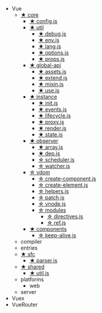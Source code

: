 * Vue
  * [★ core](Vue/core/index.md)
    - [★ config.js](Vue/core/config.md)
    - [★ util](Vue/core/util/index.md)
      * [★ debug.js](Vue/core/util/debug.md)
      * [★ env.js](Vue/core/util/env.md)
      * [★ lang.js](Vue/core/util/lang.md)
      * [★ options.js](Vue/core/util/options.md)
      * [★ props.js](Vue/core/util/props.md)
    - [★ global-api](Vue/core/global-api/index.md)
      * [★ assets.js](Vue/core/global-api/assets.md)
      * [★ extend.js](Vue/core/global-api/extend.md)
      * [★ mixin.js](Vue/core/global-api/mixin.md)
      * [★ use.js](Vue/core/global-api/use.md)
    - [★ instance](Vue/core/instance/index.md)
      * [★ init.js](Vue/core/instance/init.md)
      * [★ events.js](Vue/core/instance/events.md)
      * [★ lifecycle.js](Vue/core/instance/lifecycle.md)
      * [★ proxy.js](Vue/core/instance/proxy.md)
      * [★ render.js](Vue/core/instance/render.md)
      * [★ state.js](Vue/core/instance/state.md)
    - [★ observer](Vue/core/observer/index.md)
      * [★ array.js](Vue/core/observer/array.md)
      * [★ dep.js](Vue/core/observer/dep.md)
      * [☆ scheduler.js](Vue/core/observer/scheduler.md)
      * [☆ watcher.js](Vue/core/observer/watcher.md)
    - [☆ vdom](Vue/core/vdom/index.md)
      * [☆ create-component.js](Vue/core/vdom/create-component.md)
      * [☆ create-element.js](Vue/core/vdom/create-element.md)
      * [☆ helpers.js](Vue/core/vdom/helpers.md)
      * [☆ patch.js](Vue/core/vdom/patch.md)
      * [☆ vnode.js](Vue/core/vdom/vnode.md)
      * [☆ modules](Vue/core/vdom/modules/index.md)
        - [☆ directives.js](Vue/core/vdom/modules/directives.md)
        - [☆ ref.js](Vue/core/vdom/modules/ref.md)
    - [★ components](Vue/core/components/index.md)
      * [☆ keep-alive.js](Vue/core/components/keep-alive.md)
  * compiler
  * entries
  * [★ sfc](Vue/sfc/index.md)
    - [★ parser.js](Vue/sfc/parser.md)
  * [★ shared](Vue/shared/index.md)
    - [★ util.js](Vue/shared/util.md)
  * platforms
    - web
  * server
* Vuex
* VueRouter
